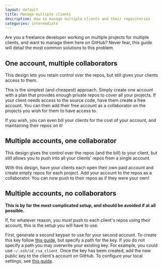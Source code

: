 ```yaml
---
layout: default
title: Manage multiple clients
description: How to manage multiple clients and their repositories
categories: intermediate
---
```


<p class="intro">Are you a freelance developer working on multiple projects for multiple clients, and want to manage them here on GitHub?  Never fear, this guide will detail the most common solutions to this problem.</p>

One account, multiple collaborators
-----------------------------------

This design lets you retain control over the repos, but still gives your clients access to them.

This is the simplest (and cheapest) approach.  Simply create one account with a plan that provides enough private repos to cover all your projects.  If your client needs access to the source code, have them create a free account.  You can then add their free account as a collaborator on the projects you wish for them to have access to.

If you wish, you can even bill your clients for the cost of your account, and maintaining their repos on it!

Multiple accounts, one collaborator
-----------------------------------

This design gives the control over the repos (and the bill) to your client, but still allows you to push into all your clients' repos from a single account.

With this design, have your clients each open their own paid account and create empty repos for each project.  Add your account to the repos as a collaborator.  You can now push to their repos as if they were your own!

Multiple accounts, no collaborators
-----------------------------------

__This is by far the most complicated setup, and should be avoided if at all possible.__

If, for whatever reason, you *must* push to each client's repos using _their_ account, this is the setup you will have to use.

First, generate a second keypair to use for your second account.  To create this key follow [this guide](/key-setup-redirect), but specify a path for the key.  If you do not specify a path you may overwrite your existing key.  For example, you could use `~/.ssh/id_rsa_client`.  Once the key has been created, add the new public key to the client's account on GitHub.  To configure your local settings, see [this guide](/multiple-keys).
